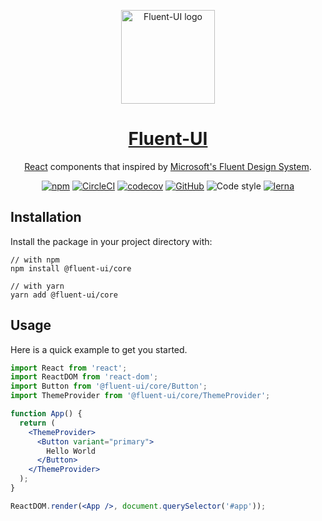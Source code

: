 <p align="center">
  <a href="https://fluent-ui.com/" target="_blank">
    <img width="150" src="https://fluent-ui.com/images/fluent-ui.svg" alt="Fluent-UI logo">
  </a>
</p>

<p align="center">
  <a href="https://fluent-ui.com/" rel="noopener" target="_blank">
    <h1 align="center">Fluent-UI</h1>
  </a>
</p>

<div align="center">

[React](https://reactjs.org/) components that inspired by [Microsoft's Fluent Design System](https://www.microsoft.com/design/fluent/).

[![npm](https://img.shields.io/npm/v/@fluent-ui/core.svg?style=flat-square)](https://www.npmjs.com/package/@fluent-ui/core)
[![CircleCI](https://img.shields.io/circleci/build/github/fluent-org/fluent-ui/master.svg?style=flat-square)](https://circleci.com/gh/fluent-org/fluent-ui/tree/master)
[![codecov](https://img.shields.io/codecov/c/github/fluent-org/fluent-ui.svg?style=flat-square)](https://codecov.io/gh/fluent-org/fluent-ui)
[![GitHub](https://img.shields.io/github/license/mashape/apistatus.svg?style=flat-square)](https://github.com/fluent-org/fluent-ui/blob/master/LICENSE)
![Code style](https://img.shields.io/badge/code_style-prettier-ff69b4.svg?style=flat-square)
[![lerna](https://img.shields.io/badge/maintained%20with-lerna-cc00ff.svg?style=flat-square)](https://lerna.js.org/)

</div>


## Installation

Install the package in your project directory with:

```
// with npm
npm install @fluent-ui/core

// with yarn
yarn add @fluent-ui/core
```

## Usage

Here is a quick example to get you started.

```jsx
import React from 'react';
import ReactDOM from 'react-dom';
import Button from '@fluent-ui/core/Button';
import ThemeProvider from '@fluent-ui/core/ThemeProvider';

function App() {
  return (
    <ThemeProvider>
      <Button variant="primary">
        Hello World
      </Button>
    </ThemeProvider>
  );
}

ReactDOM.render(<App />, document.querySelector('#app'));
```

